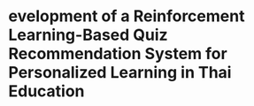 # evelopment of a Reinforcement Learning-Based Quiz Recommendation System for Personalized Learning in Thai Education